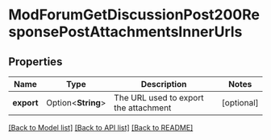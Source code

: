 # ModForumGetDiscussionPost200ResponsePostAttachmentsInnerUrls

## Properties

Name | Type | Description | Notes
------------ | ------------- | ------------- | -------------
**export** | Option<**String**> | The URL used to export the attachment | [optional]

[[Back to Model list]](../README.md#documentation-for-models) [[Back to API list]](../README.md#documentation-for-api-endpoints) [[Back to README]](../README.md)



